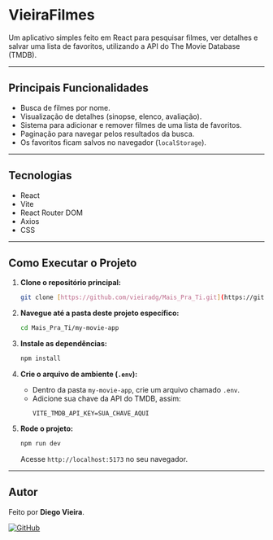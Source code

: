 # VieiraFilmes

Um aplicativo simples feito em React para pesquisar filmes, ver detalhes e salvar uma lista de favoritos, utilizando a API do The Movie Database (TMDB).

---

## Principais Funcionalidades

-   Busca de filmes por nome.
-   Visualização de detalhes (sinopse, elenco, avaliação).
-   Sistema para adicionar e remover filmes de uma lista de favoritos.
-   Paginação para navegar pelos resultados da busca.
-   Os favoritos ficam salvos no navegador (`localStorage`).

---

## Tecnologias

-   React
-   Vite
-   React Router DOM
-   Axios
-   CSS

---

## Como Executar o Projeto

1.  **Clone o repositório principal:**
    ```bash
    git clone [https://github.com/vieiradg/Mais_Pra_Ti.git](https://github.com/vieiradg/Mais_Pra_Ti.git)
    ```

2.  **Navegue até a pasta deste projeto específico:**
    ```bash
    cd Mais_Pra_Ti/my-movie-app
    ```

3.  **Instale as dependências:**
    ```bash
    npm install
    ```

4.  **Crie o arquivo de ambiente (`.env`):**
    -   Dentro da pasta `my-movie-app`, crie um arquivo chamado `.env`.
    -   Adicione sua chave da API do TMDB, assim:
        ```
        VITE_TMDB_API_KEY=SUA_CHAVE_AQUI
        ```

5.  **Rode o projeto:**
    ```bash
    npm run dev
    ```
    Acesse `http://localhost:5173` no seu navegador.

---

## Autor

Feito por **Diego Vieira**.

[![GitHub](https://img.shields.io/badge/GitHub-181717?style=for-the-badge&logo=github&logoColor=white)](https://github.com/vieiradg)
